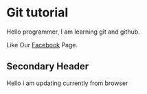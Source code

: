 # Git tutorial


Hello programmer, I am learning git and github.


Like Our [Facebook](https://www.facebook.com) Page.


## Secondary Header

Hello i am updating currently from browser


